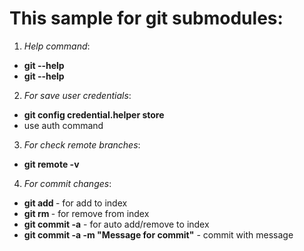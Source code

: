 # This sample for git submodules:

1) <i>Help command</i>:
- <b>git --help</b>
- <b>git --help <command></b>


2) <i>For save user credentials</i>:
- <b>git config credential.helper store</b>
- use auth command


3) <i>For check remote branches</i>:
- <b>git remote -v</b>


4) <i>For commit changes</i>:
- <b>git add <file></b> - for add to index
- <b>git rm <file></b> - for remove from index
- <b>git commit -a</b> - for auto add/remove to index
- <b>git commit -a -m "Message for commit"</b> - commit with message